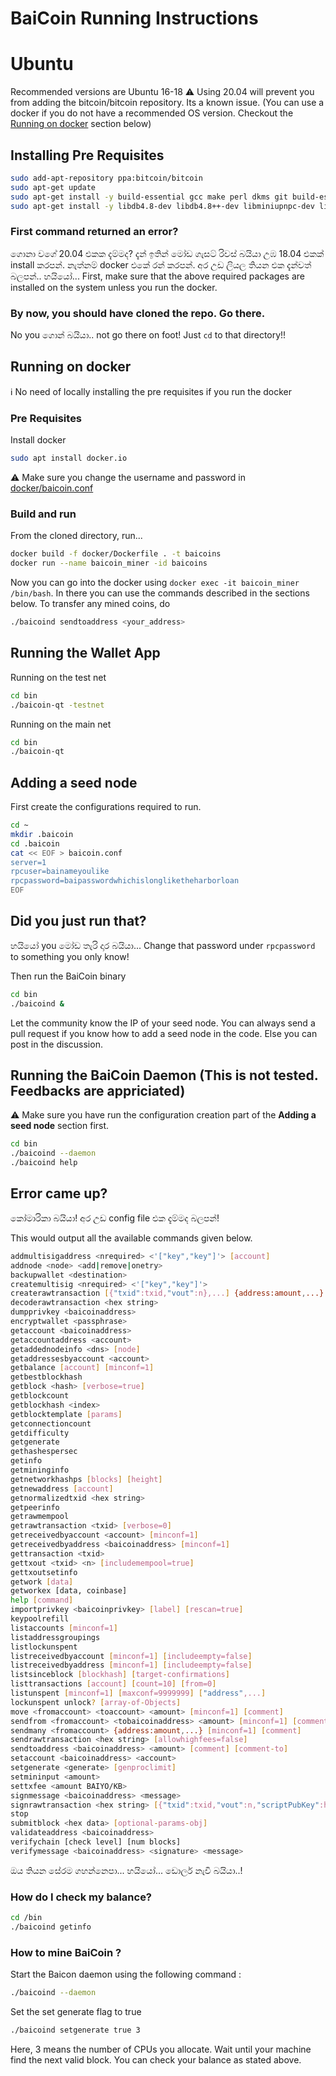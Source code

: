 BaiCoin Running Instructions
===============================

Ubuntu
===================
Recommended versions are Ubuntu 16-18
:warning: Using 20.04 will prevent you from adding the bitcoin/bitcoin repository. Its a known issue.
(You can use a docker if you do not have a recommended OS version. Checkout the [Running on docker](#running-on-docker) section below)



Installing Pre Requisites
-------------------------
```sh
sudo add-apt-repository ppa:bitcoin/bitcoin
sudo apt-get update
sudo apt-get install -y build-essential gcc make perl dkms git build-essential libtool autotools-dev automake pkg-config libssl-dev libevent-dev bsdmainutils libboost-system-dev libboost-filesystem-dev libboost-chrono-dev libboost-program-options-dev libboost-test-dev libboost-thread-dev libboost-all-dev software-properties-common
sudo apt-get install -y libdb4.8-dev libdb4.8++-dev libminiupnpc-dev libzmq3-dev libqt5gui5 libqt5core5a libqt5dbus5 qttools5-dev qttools5-dev-tools libprotobuf-dev protobuf-compiler  libqt4-dev libprotobuf-dev protobuf-compiler openssl1.0 libssl1.0-dev
```

### First command returned an error?
ගොනා වගේ 20.04 එකක දැම්මද? දැන් ඉතින් මෝඩ ගැසට් රිවස් බයියා උඹ 18.04 එකක් install කරපන්. නැත්නම් docker එකේ රන් කරපන්. අර උඩ ලියල තියන එක දැන්වත් බලපන්.. හයියෝ... 
First, make sure that the above required packages are installed on the system unless you run the docker.

### By now, you should have cloned the repo. Go there. 
No you ගොන් බයියා.. not go there on foot! Just ```cd``` to that directory!!


Running on docker
-----------------
:information_source: No need of locally installing the pre requisites if you run the docker

### Pre Requisites
Install docker

```sh
sudo apt install docker.io
```

:warning: Make sure you change the username and password in [docker/baicoin.conf](docker/baicoin.conf)

### Build and run
From the cloned directory, run...

```sh
docker build -f docker/Dockerfile . -t baicoins
docker run --name baicoin_miner -id baicoins
```

Now you can go into the docker using ```docker exec -it baicoin_miner /bin/bash```. 
In there you can use the commands described in the sections below. To transfer any mined coins, do

```sh
./baicoind sendtoaddress <your_address>
```

Running the Wallet App
----------------------

Running on the test net
```sh
cd bin
./baicoin-qt -testnet
```

Running on the main net
```sh
cd bin
./baicoin-qt
```


Adding a seed node
------------------
First create the configurations required to run.
```sh
cd ~
mkdir .baicoin
cd .baicoin
cat << EOF > baicoin.conf
server=1
rpcuser=bainameyoulike
rpcpassword=baipasswordwhichislongliketheharborloan
EOF
```
## Did you just run that? 
හයියෝ you මෝඩ තැරි දාර බයියා... Change that password under ```rpcpassword``` to something you only know!


Then run the BaiCoin binary 

```sh
cd bin
./baicoind &
```
Let the community know the IP of your seed node. You can always send a pull request if you know how to add a seed node in the code. Else you can post in the discussion. 


Running the BaiCoin Daemon (This is not tested. Feedbacks are appriciated)
--------------------------------------------------------------------------
:warning: Make sure you have run the configuration creation part of the **Adding a seed node** section first.
```sh
cd bin
./baicoind --daemon
./baicoind help
```
## Error came up? 
කෝමාරිකා බයියා! අර උඩ config file එක දැම්මද බලපන්! 

This would output all the available commands given below.

```sh
addmultisigaddress <nrequired> <'["key","key"]'> [account]
addnode <node> <add|remove|onetry>
backupwallet <destination>
createmultisig <nrequired> <'["key","key"]'>
createrawtransaction [{"txid":txid,"vout":n},...] {address:amount,...}
decoderawtransaction <hex string>
dumpprivkey <baicoinaddress>
encryptwallet <passphrase>
getaccount <baicoinaddress>
getaccountaddress <account>
getaddednodeinfo <dns> [node]
getaddressesbyaccount <account>
getbalance [account] [minconf=1]
getbestblockhash
getblock <hash> [verbose=true]
getblockcount
getblockhash <index>
getblocktemplate [params]
getconnectioncount
getdifficulty
getgenerate
gethashespersec
getinfo
getmininginfo
getnetworkhashps [blocks] [height]
getnewaddress [account]
getnormalizedtxid <hex string>
getpeerinfo
getrawmempool
getrawtransaction <txid> [verbose=0]
getreceivedbyaccount <account> [minconf=1]
getreceivedbyaddress <baicoinaddress> [minconf=1]
gettransaction <txid>
gettxout <txid> <n> [includemempool=true]
gettxoutsetinfo
getwork [data]
getworkex [data, coinbase]
help [command]
importprivkey <baicoinprivkey> [label] [rescan=true]
keypoolrefill
listaccounts [minconf=1]
listaddressgroupings
listlockunspent
listreceivedbyaccount [minconf=1] [includeempty=false]
listreceivedbyaddress [minconf=1] [includeempty=false]
listsinceblock [blockhash] [target-confirmations]
listtransactions [account] [count=10] [from=0]
listunspent [minconf=1] [maxconf=9999999] ["address",...]
lockunspent unlock? [array-of-Objects]
move <fromaccount> <toaccount> <amount> [minconf=1] [comment]
sendfrom <fromaccount> <tobaicoinaddress> <amount> [minconf=1] [comment] [comment-to]
sendmany <fromaccount> {address:amount,...} [minconf=1] [comment]
sendrawtransaction <hex string> [allowhighfees=false]
sendtoaddress <baicoinaddress> <amount> [comment] [comment-to]
setaccount <baicoinaddress> <account>
setgenerate <generate> [genproclimit]
setmininput <amount>
settxfee <amount BAIYO/KB>
signmessage <baicoinaddress> <message>
signrawtransaction <hex string> [{"txid":txid,"vout":n,"scriptPubKey":hex,"redeemScript":hex},...] [<privatekey1>,...] [sighashtype="ALL"]
stop
submitblock <hex data> [optional-params-obj]
validateaddress <baicoinaddress>
verifychain [check level] [num blocks]
verifymessage <baicoinaddress> <signature> <message>
```

ඔය තියන සේරම ගහන්නෙපා... හයියෝ... ඩොලර් නැවි බයියා..! 

### How do I check my balance?
```sh
cd /bin
./baicoind getinfo
```

### How to mine BaiCoin ?

Start the Baicon daemon using the following command :
```sh
./baicoind --daemon
```
Set the set generate flag to true
```sh
./baicoind setgenerate true 3
```

Here, 3 means the number of CPUs you allocate. Wait until your machine find the next valid block. You can check your balance as stated above. 
